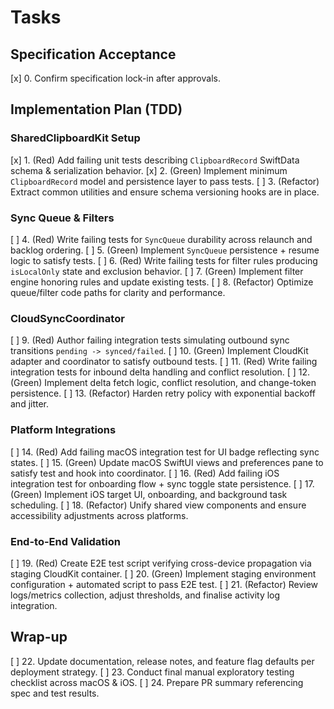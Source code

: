 # Tasks

## Specification Acceptance
[x] 0. Confirm specification lock-in after approvals.

## Implementation Plan (TDD)

### SharedClipboardKit Setup
[x] 1. (Red) Add failing unit tests describing `ClipboardRecord` SwiftData schema & serialization behavior.
[x] 2. (Green) Implement minimum `ClipboardRecord` model and persistence layer to pass tests.
[ ] 3. (Refactor) Extract common utilities and ensure schema versioning hooks are in place.

### Sync Queue & Filters
[ ] 4. (Red) Write failing tests for `SyncQueue` durability across relaunch and backlog ordering.
[ ] 5. (Green) Implement `SyncQueue` persistence + resume logic to satisfy tests.
[ ] 6. (Red) Write failing tests for filter rules producing `isLocalOnly` state and exclusion behavior.
[ ] 7. (Green) Implement filter engine honoring rules and update existing tests.
[ ] 8. (Refactor) Optimize queue/filter code paths for clarity and performance.

### CloudSyncCoordinator
[ ] 9. (Red) Author failing integration tests simulating outbound sync transitions `pending -> synced/failed`.
[ ] 10. (Green) Implement CloudKit adapter and coordinator to satisfy outbound tests.
[ ] 11. (Red) Write failing integration tests for inbound delta handling and conflict resolution.
[ ] 12. (Green) Implement delta fetch logic, conflict resolution, and change-token persistence.
[ ] 13. (Refactor) Harden retry policy with exponential backoff and jitter.

### Platform Integrations
[ ] 14. (Red) Add failing macOS integration test for UI badge reflecting sync states.
[ ] 15. (Green) Update macOS SwiftUI views and preferences pane to satisfy test and hook into coordinator.
[ ] 16. (Red) Add failing iOS integration test for onboarding flow + sync toggle state persistence.
[ ] 17. (Green) Implement iOS target UI, onboarding, and background task scheduling.
[ ] 18. (Refactor) Unify shared view components and ensure accessibility adjustments across platforms.

### End-to-End Validation
[ ] 19. (Red) Create E2E test script verifying cross-device propagation via staging CloudKit container.
[ ] 20. (Green) Implement staging environment configuration + automated script to pass E2E test.
[ ] 21. (Refactor) Review logs/metrics collection, adjust thresholds, and finalise activity log integration.

## Wrap-up
[ ] 22. Update documentation, release notes, and feature flag defaults per deployment strategy.
[ ] 23. Conduct final manual exploratory testing checklist across macOS & iOS.
[ ] 24. Prepare PR summary referencing spec and test results.

